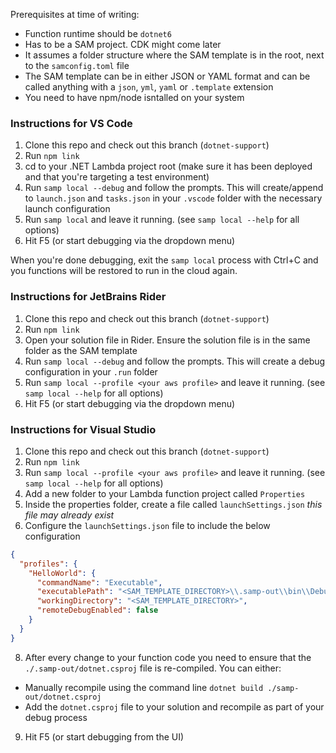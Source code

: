 Prerequisites at time of writing:
* Function runtime should be `dotnet6`
* Has to be a SAM project. CDK might come later
* It assumes a folder structure where the SAM template is in the root, next to the `samconfig.toml` file
* The SAM template can be in either JSON or YAML format and can be called anything with a `json`, `yml`, `yaml` or `.template` extension
* You need to have npm/node isntalled on your system

### Instructions for VS Code
1. Clone this repo and check out this branch (`dotnet-support`)
2. Run `npm link`
3. cd to your .NET Lambda project root (make sure it has been deployed and that you're targeting a test environment)
4. Run `samp local --debug` and follow the prompts. This will create/append to `launch.json` and `tasks.json` in your `.vscode` folder with the necessary launch configuration
5. Run `samp local` and leave it running. (see `samp local --help` for all options)
6. Hit F5 (or start debugging via the dropdown menu)

When you're done debugging, exit the `samp local` process with Ctrl+C and you functions will be restored to run in the cloud again.

### Instructions for JetBrains Rider

1. Clone this repo and check out this branch (`dotnet-support`)
2. Run `npm link`
3. Open your solution file in Rider. Ensure the solution file is in the same folder as the SAM template
4. Run `samp local --debug` and follow the prompts. This will create a debug configuration in your `.run` folder
5. Run `samp local --profile <your aws profile>` and leave it running. (see `samp local --help` for all options)
6. Hit F5 (or start debugging via the dropdown menu)

### Instructions for Visual Studio

1. Clone this repo and check out this branch (`dotnet-support`)
2. Run `npm link`
4. Run `samp local --profile <your aws profile>` and leave it running. (see `samp local --help` for all options)
5. Add a new folder to your Lambda function project called `Properties`
6. Inside the properties folder, create a file called `launchSettings.json` *this file may already exist*
7. Configure the `launchSettings.json` file to include the below configuration

```json
{
  "profiles": {
    "HelloWorld": {
      "commandName": "Executable",
      "executablePath": "<SAM_TEMPLATE_DIRECTORY>\\.samp-out\\bin\\Debug\\net6.0\\dotnet.exe",
      "workingDirectory": "<SAM_TEMPLATE_DIRECTORY>",
      "remoteDebugEnabled": false
    }
  }
}
```
8. After every change to your function code you need to ensure that the `./.samp-out/dotnet.csproj` file is re-compiled. You can either:
  - Manually recompile using the command line `dotnet build ./samp-out/dotnet.csproj`
  - Add the `dotnet.csproj` file to your solution and recompile as part of your debug process
9. Hit F5 (or start debugging from the UI)